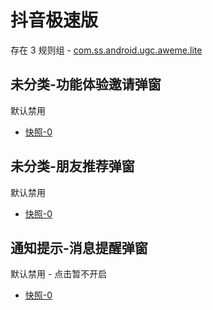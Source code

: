 # 抖音极速版

存在 3 规则组 - [com.ss.android.ugc.aweme.lite](/src/apps/com.ss.android.ugc.aweme.lite.ts)

## 未分类-功能体验邀请弹窗

默认禁用

- [快照-0](https://i.gkd.li/i/13684791)

## 未分类-朋友推荐弹窗

默认禁用

- [快照-0](https://i.gkd.li/i/13650523)

## 通知提示-消息提醒弹窗

默认禁用 - 点击暂不开启

- [快照-0](https://i.gkd.li/i/13888485)
